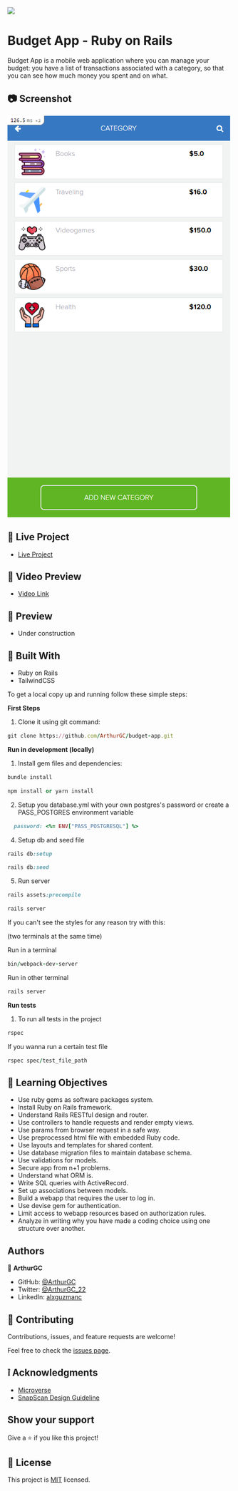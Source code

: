 ![](https://img.shields.io/badge/Microverse-blueviolet)
# Budget App - Ruby on Rails

Budget App is a mobile web application where you can manage your budget: you have a list of transactions associated with a category, so that you can see how much money you spent and on what.

## :camera: Screenshot

![Screenshot](./app/assets/images/BudgetApp-preview.png)

## :red_circle: Live Project
- [Live Project](https://budget-app-arthurgc.herokuapp.com/)

## :red_circle: Video Preview

- [Video Link](https://www.loom.com/share/2e28a6e2a3d94db29e0fab88f2c7593b)
## :hammer: Preview

- Under construction

## :hammer: Built With

- Ruby on Rails
- TailwindCSS

To get a local copy up and running follow these simple steps:

**First Steps**

1. Clone it using git command:
```ruby
git clone https://github.com/ArthurGC/budget-app.git
```

**Run in development (locally)**

1. Install gem files and dependencies:
```ruby
bundle install
```
```ruby
npm install or yarn install
```
2. Setup you database.yml with your own postgres's password or create a PASS_POSTGRES environment variable 
```ruby
  password: <%= ENV["PASS_POSTGRESQL"] %>
```
4. Setup db and seed file
```ruby
rails db:setup
```
```ruby
rails db:seed
```
5. Run server
```ruby
rails assets:precompile
```
```ruby
rails server
```

If you can't see the styles for any reason try with this:

(two terminals at the same time)

Run in a terminal
```ruby
bin/webpack-dev-server
```
Run in other terminal
```ruby
rails server
```

**Run tests**

1. To run all tests in the project
```ruby
rspec
``` 
If you wanna run a certain test file
```ruby
rspec spec/test_file_path
```

## :blue_book: Learning Objectives

- Use ruby gems as software packages system.
- Install Ruby on Rails framework.
- Understand Rails RESTful design and router.
- Use controllers to handle requests and render empty views.
- Use params from browser request in a safe way.
- Use preprocessed html file with embedded Ruby code.
- Use layouts and templates for shared content.
- Use database migration files to maintain database schema.
- Use validations for models.
- Secure app from n+1 problems.
- Understand what ORM is.
- Write SQL queries with ActiveRecord.
- Set up associations between models.
- Build a webapp that requires the user to log in.
- Use devise gem for authentication.
- Limit access to webapp resources based on authorization rules.
- Analyze in writing why you have made a coding choice using one structure over another.

## Authors

👤 **ArthurGC**

- GitHub: [@ArthurGC](https://github.com/ArthurGC)
- Twitter: [@ArthurGC_22](https://twitter.com/ArthurGC_22)
- LinkedIn: [alxguzmanc](https://www.linkedin.com/in/alxguzmanc/)

## 🤝 Contributing

Contributions, issues, and feature requests are welcome!

Feel free to check the [issues page](https://github.com/ArthurGC/budget-app/issues).

## :grey_exclamation: Acknowledgments

- [Microverse](https://www.microverse.org/)
- [SnapScan Design Guideline](https://www.behance.net/gallery/19759151/Snapscan-iOs-design-and-branding?tracking_source=)

## Show your support

Give a ⭐️ if you like this project!

## 📝 License

This project is [MIT](LICENSE) licensed.

